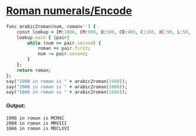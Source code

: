 [1]: http://rosettacode.org/wiki/Roman_numerals/Encode

# [Roman numerals/Encode][1]

```ruby
func arabic2roman(num, roman='') {
    const lookup = [M:1000, CM:900, D:500, CD:400, C:100, XC:90, L:50, XL:40, X:10, IX:9, V:5, IV:4, I:1];
    lookup.each { |pair|
        while (num >= pair.second) {
            roman += pair.first;
            num -= pair.second;
        }
    };
    return roman;
};
say("1990 in roman is " + arabic2roman(1990));
say("2008 in roman is " + arabic2roman(2008));
say("1666 in roman is " + arabic2roman(1666));
```

#### Output:
```
1990 in roman is MCMXC
2008 in roman is MMVIII
1666 in roman is MDCLXVI
```